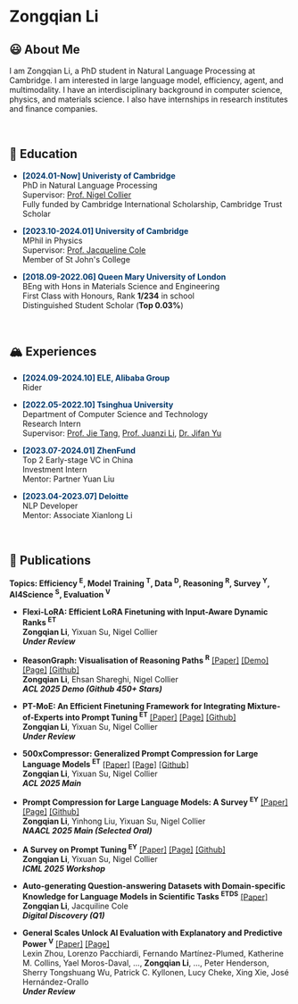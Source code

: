 # Zongqian Li

## 😃 About Me

I am Zongqian Li, a PhD student in Natural Language Processing at Cambridge. I am interested in large language model, efficiency, agent, and multimodality. I have an interdisciplinary background in computer science, physics, and materials science. I also have internships in research institutes and finance companies.

<div>&nbsp;</div>



## 📕 Education 

- <strong><span style="color: #03396c;">[2024.01-Now] Univeristy of Cambridge</span></strong>  
  PhD in Natural Language Processing  
  Supervisor: [Prof. Nigel Collier](https://scholar.google.com/citations?user=ZMelBa0AAAAJ&hl=en&oi=ao)  
  Fully funded by Cambridge International Scholarship, Cambridge Trust Scholar  

- <strong><span style="color: #03396c;">[2023.10-2024.01] University of Cambridge</span></strong>   
  MPhil in Physics  
  Supervisor: [Prof. Jacqueline Cole](https://scholar.google.co.uk/citations?user=-T0-26sAAAAJ&hl=en&oi=ao)  
  Member of St John's College  

- <strong><span style="color: #03396c;">[2018.09-2022.06] Queen Mary University of London</span></strong>   
  BEng with Hons in Materials Science and Engineering  
  First Class with Honours, Rank **1/234** in school  
  Distinguished Student Scholar (**Top 0.03%**)  

<div>&nbsp;</div>



## 🏔️ Experiences

- <strong><span style="color: #03396c;">[2024.09-2024.10] ELE, Alibaba Group</span></strong>   
  Rider
  
- <strong><span style="color: #03396c;">[2022.05-2022.10] Tsinghua University</span></strong>   
  Department of Computer Science and Technology  
  Research Intern  
  Supervisor: [Prof. Jie Tang](https://scholar.google.co.uk/citations?user=n1zDCkQAAAAJ&hl=en&oi=ao), [Prof. Juanzi Li](https://scholar.google.co.uk/citations?user=SgNB-ioAAAAJ&hl=en&oi=ao), [Dr. Jifan Yu](https://scholar.google.co.uk/citations?user=6cS9CVEAAAAJ&hl=en&oi=ao)   

- <strong><span style="color: #03396c;">[2023.07-2024.01] ZhenFund</span></strong>   
  Top 2 Early-stage VC in China  
  Investment Intern  
  Mentor: Partner Yuan Liu  

- <strong><span style="color: #03396c;">[2023.04-2023.07] Deloitte</span></strong>   
  NLP Developer  
  Mentor: Associate Xianlong Li

<div>&nbsp;</div>



## 📝 Publications 

**Topics: Efficiency <sup>E</sup>, Model Training <sup>T</sup>, Data <sup>D</sup>, Reasoning <sup>R</sup>, Survey <sup>Y</sup>, AI4Science <sup>S</sup>, Evaluation <sup>V</sup>**

- **Flexi-LoRA: Efficient LoRA Finetuning with Input-Aware Dynamic Ranks <sup>ET</sup>**  
  **Zongqian Li**, Yixuan Su, Nigel Collier  
  **_Under Review_**
  
- **ReasonGraph: Visualisation of Reasoning Paths <sup>R</sup>** [[Paper]](https://arxiv.org/abs/2503.03979) [[Demo]](https://huggingface.co/spaces/ZongqianLi/ReasonGraph) [[Page]](https://github.com/ZongqianLi/ReasonGraph/blob/main/README.md) [[Github]](https://github.com/ZongqianLi/ReasonGraph)  
  **Zongqian Li**, Ehsan Shareghi, Nigel Collier  
  **_ACL 2025 Demo (Github 450+ Stars)_**
  
- **PT-MoE: An Efficient Finetuning Framework for Integrating Mixture-of-Experts into Prompt Tuning <sup>ET</sup>** [[Paper]](https://arxiv.org/abs/2505.09519) [[Page]](https://github.com/ZongqianLi/PT-MoE/blob/main/README.md) [[Github]](https://github.com/ZongqianLi/PT-MoE)  
  **Zongqian Li**, Yixuan Su, Nigel Collier  
  **_Under Review_**
  
- **500xCompressor: Generalized Prompt Compression for Large Language Models <sup>ET</sup>** [[Paper]](https://arxiv.org/abs/2408.03094) [[Page]](https://github.com/ZongqianLi/500xCompressor/blob/main/README.md) [[Github]](https://github.com/ZongqianLi/500xCompressor/tree/main)  
  **Zongqian Li**, Yixuan Su, Nigel Collier  
  **_ACL 2025 Main_**
  
- **Prompt Compression for Large Language Models: A Survey <sup>EY</sup>** [[Paper]](https://arxiv.org/abs/2410.12388) [[Page]](https://github.com/ZongqianLi/Prompt-Compression-Survey/blob/main/README.md) [[Github]](https://github.com/ZongqianLi/Prompt-Compression-Survey)  
  **Zongqian Li**, Yinhong Liu, Yixuan Su, Nigel Collier  
  **_NAACL 2025 Main (Selected Oral)_**
  
- **A Survey on Prompt Tuning <sup>EY</sup>** [[Paper]](https://www.arxiv.org/abs/2507.06085) [[Page]](https://github.com/ZongqianLi/Prompt-Tuning-Survey/blob/main/README.md) [[Github]](https://github.com/ZongqianLi/Prompt-Tuning-Survey)    
  **Zongqian Li**, Yixuan Su, Nigel Collier  
  **_ICML 2025 Workshop_**
  
- **Auto-generating Question-answering Datasets with Domain-specific Knowledge for Language Models in Scientific Tasks <sup>ETDS</sup>** [[Paper]](https://pubs.rsc.org/en/content/articlelanding/2024/dd/d4dd00307a)  
  **Zongqian Li**, Jacquiline Cole  
  **_Digital Discovery (Q1)_**

- **General Scales Unlock AI Evaluation with Explanatory and Predictive Power <sup>V</sup>** [[Paper]](https://arxiv.org/pdf/2503.06378) [[Page]](https://kinds-of-intelligence-cfi.github.io/ADELE/)  
  Lexin Zhou, Lorenzo Pacchiardi, Fernando Martínez-Plumed, Katherine M. Collins, Yael Moros-Daval, ..., **Zongqian Li**, ..., Peter Henderson, Sherry Tongshuang Wu, Patrick C. Kyllonen, Lucy Cheke, Xing Xie, José Hernández-Orallo  
  **_Under Review_**

<div>&nbsp;</div>
